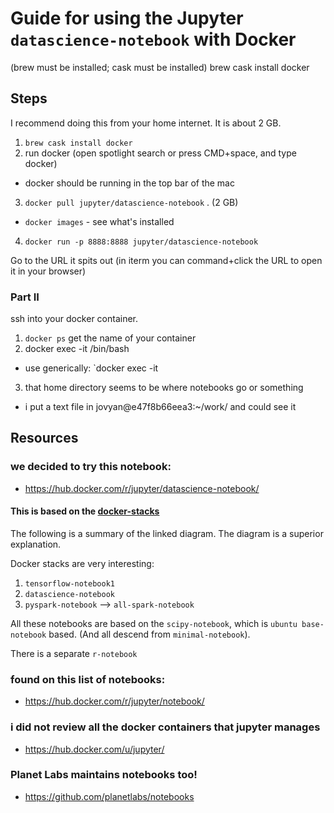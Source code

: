 # Guide for using the Jupyter `datascience-notebook` with Docker

(brew must be installed; cask must be installed)
brew cask install docker

## Steps

I recommend doing this from your home internet. It is about 2 GB. 

1. `brew cask install docker`
2. run docker (open spotlight search or press CMD+space, and type docker)
  - docker should be running in the top bar of the mac
3. `docker pull jupyter/datascience-notebook` . (2 GB)
  - `docker images` - see what's installed
4. `docker run -p 8888:8888 jupyter/datascience-notebook`

Go to the URL it spits out (in iterm you can command+click the URL to open it in your browser)

### Part II

ssh into your docker container.

1. `docker ps` get the name of your container
2. docker exec -it <container name> /bin/bash
  - use generically: `docker exec -it <container name> <command>
3. that home directory seems to be where notebooks go or something
  - i put a text file in jovyan@e47f8b66eea3:~/work/ and could see it


## Resources

### we decided to try this notebook:
- https://hub.docker.com/r/jupyter/datascience-notebook/

#### This is based on the [docker-stacks](https://github.com/jupyter/docker-stacks#visual-overview)

The following is a summary of the linked diagram. The diagram is a superior explanation.

Docker stacks are very interesting:
1. `tensorflow-notebook1`
1. `datascience-notebook`
1. `pyspark-notebook` --> `all-spark-notebook`

All these notebooks are based on the `scipy-notebook`, which is `ubuntu base-notebook` based. (And all descend from `minimal-notebook`).

There is a separate `r-notebook`

### found on this list of notebooks:
- https://hub.docker.com/r/jupyter/notebook/

### i did not review all the docker containers that jupyter manages
- https://hub.docker.com/u/jupyter/

### Planet Labs maintains notebooks too!
- https://github.com/planetlabs/notebooks
